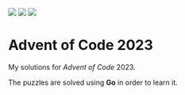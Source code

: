 ![](https://img.shields.io/badge/day%20📅-7-blue)
![](https://img.shields.io/badge/stars%20⭐-8-yellow)
![](https://img.shields.io/badge/days%20completed-4-red)

# Advent of Code 2023

My solutions for *Advent of Code* 2023.

The puzzles are solved using **Go** in order to learn it.
